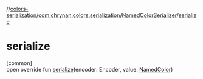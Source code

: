 //[colors-serialization](../../../index.md)/[com.chrynan.colors.serialization](../index.md)/[NamedColorSerializer](index.md)/[serialize](serialize.md)

# serialize

[common]\
open override fun [serialize](serialize.md)(encoder: Encoder, value: [NamedColor](../../../../colors-core/colors-core/com.chrynan.colors/-named-color/index.md))
